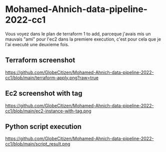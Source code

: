 # Mohamed-Ahnich-data-pipeline-2022-cc1

Vous voyez dans le plan de terraform 1 to add, parceque j'avais mis un mauvais "ami" pour l'ec2 dans la premiere execution, c'est pour cela que je l'ai executé une deuxieme fois.

## Terraform screenshot

https://github.com/GlobeCitizen/Mohamed-Ahnich-data-pipeline-2022-cc1/blob/main/terraform-apply.png?raw=true

##  Ec2 screenshot with tag

https://github.com/GlobeCitizen/Mohamed-Ahnich-data-pipeline-2022-cc1/blob/main/ec2-instance-with-tag.png

## Python script execution

https://github.com/GlobeCitizen/Mohamed-Ahnich-data-pipeline-2022-cc1/blob/main/script_result.png
